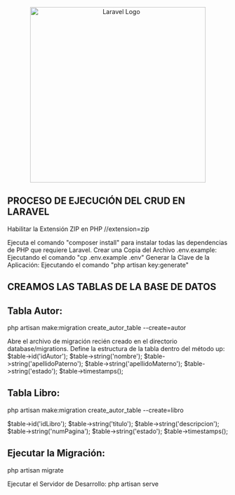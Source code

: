 <p align="center"><a href="https://www.instagram.com/harom_dev/" target="_blank"><img src="https://raw.githubusercontent.com/laravel/art/master/logo-lockup/5%20SVG/2%20CMYK/1%20Full%20Color/laravel-logolockup-cmyk-red.svg" width="400" alt="Laravel Logo"></a></p>


## PROCESO DE EJECUCIÓN DEL CRUD EN LARAVEL

Habilitar la Extensión ZIP en PHP
//extension=zip

Ejecuta el comando "composer install" para instalar todas las dependencias de PHP que requiere Laravel.
Crear una Copia del Archivo .env.example: Ejecutando el comando "cp .env.example .env"
Generar la Clave de la Aplicación: Ejecutando el comando "php artisan key:generate"


## CREAMOS LAS TABLAS DE LA BASE DE DATOS 

## Tabla Autor:
php artisan make:migration create_autor_table --create=autor

Abre el archivo de migración recién creado en el directorio database/migrations. 
Define la estructura de la tabla dentro del método up:
$table->id('idAutor');
$table->string('nombre');
$table->string('apellidoPaterno');
$table->string('apellidoMaterno');
$table->string('estado');
$table->timestamps();

## Tabla Libro:
php artisan make:migration create_autor_table --create=libro

$table->id('idLibro');
$table->string('titulo');
$table->string('descripcion');
$table->string('numPagina');
$table->string('estado');
$table->timestamps();

## Ejecutar la Migración:
php artisan migrate

Ejecutar el Servidor de Desarrollo: 
php artisan serve


